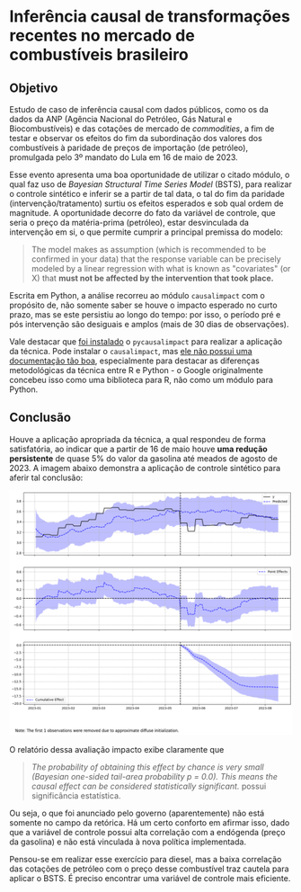 # Inferência causal de transformações recentes no mercado de combustíveis brasileiro

## Objetivo

Estudo de caso de inferência causal com dados públicos, como os da dados da ANP (Agência Nacional do Petróleo, Gás Natural e Biocombustíveis) e das cotações de mercado de _commodities_, a fim de testar e observar os efeitos do fim da subordinação dos valores dos combustíveis à paridade de preços de importação (de petróleo), promulgada pelo 3º mandato do Lula em 16 de maio de 2023. 

Esse evento apresenta uma boa oportunidade de utilizar o citado módulo, o qual faz uso de _Bayesian Structural Time Series Model_ (BSTS), para realizar o controle sintético e inferir se a partir de tal data, o tal do fim da paridade (intervenção/tratamento) surtiu os efeitos esperados e sob qual ordem de magnitude. A oportunidade decorre do fato da variável de controle, que seria o preço da matéria-prima (petróleo), estar desvinculada da intervenção em si, o que permite cumprir a principal premissa do modelo: 

> The model makes as assumption (which is recommended to be confirmed in your data) that the response variable can be precisely modeled by a linear regression with what is known as "covariates" (or X) that __must not be affected by the intervention that took place.__

Escrita em Python, a análise recorreu ao módulo `causalimpact` com o propósito de, não somente saber se houve o impacto esperado no curto prazo, mas se este persistiu ao longo do tempo: por isso, o período pré e pós intervenção são desiguais e amplos (mais de 30 dias de observações). 

Vale destacar que [foi instalado](https://pypi.org/project/pycausalimpact/) o `pycausalimpact` para realizar a aplicação da técnica. Pode instalar o `causalimpact`, mas [ele não possui uma documentação tão boa](https://pypi.org/project/causalimpact/), especialmente para destacar as diferenças metodológicas da técnica entre R e Python - o Google originalmente concebeu isso como uma biblioteca para R, não como um módulo para Python. 

## Conclusão

Houve a aplicação apropriada da técnica, a qual respondeu de forma satisfatória, ao indicar que a partir de 16 de maio houve __uma redução persistente__ de quase 5% do valor da gasolina até meados de agosto de 2023. A imagem abaixo demonstra a aplicação de controle sintético para aferir tal conclusão: 

![Evaluation](images/image.png)

O relatório dessa avaliação impacto exibe claramente que 
> _The probability of obtaining this effect by chance is very small (Bayesian one-sided tail-area probability p = 0.0). This means the causal effect can be considered statistically significant._ 
possui significância estatística. 

Ou seja, o que foi anunciado pelo governo (aparentemente) não está somente no campo da retórica. Há um certo conforto em afirmar isso, dado que a variável de controle possui alta correlação com a endógenda (preço da gasolina) e não está vinculada à nova política implementada. 

Pensou-se em realizar esse exercício para diesel, mas a baixa correlação das cotações de petróleo com o preço desse combustível traz cautela para aplicar o BSTS. É preciso encontrar uma variável de controle mais eficiente. 
